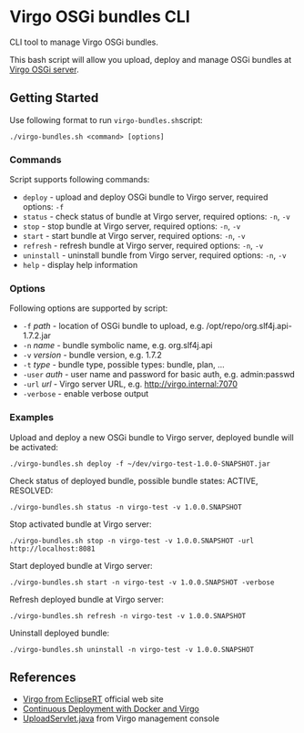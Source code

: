 # Virgo OSGi bundles CLI

CLI tool to manage Virgo OSGi bundles.

This bash script will allow you upload, deploy and manage OSGi bundles at [Virgo OSGi server](http://www.eclipse.org/virgo/).


## Getting Started

Use following format to run `virgo-bundles.sh`script:

    ./virgo-bundles.sh <command> [options]

### Commands

Script supports following commands:

* `deploy` - upload and deploy OSGi bundle to Virgo server, required options: `-f`
* `status` - check status of bundle at Virgo server, required options: `-n`, `-v`
* `stop` - stop bundle at Virgo server, required options: `-n`, `-v`
* `start` - start bundle at Virgo server, required options: `-n`, `-v`
* `refresh` - refresh bundle at Virgo server, required options: `-n`, `-v`
* `uninstall` - uninstall bundle from Virgo server, required options: `-n`, `-v`
* `help` - display help information

### Options

Following options are supported by script:

* `-f` _path_ - location of OSGi bundle to upload, e.g. /opt/repo/org.slf4j.api-1.7.2.jar
* `-n` _name_ - bundle symbolic name, e.g. org.slf4j.api
* `-v` _version_ - bundle version, e.g. 1.7.2
* `-t` _type_ - bundle type, possible types: bundle, plan, ...
* `-user` _auth_ - user name and password for basic auth, e.g. admin:passwd
* `-url` _url_ - Virgo server URL, e.g. http://virgo.internal:7070
* `-verbose` - enable verbose output

### Examples

Upload and deploy a new OSGi bundle to Virgo server, deployed bundle will be activated:

    ./virgo-bundles.sh deploy -f ~/dev/virgo-test-1.0.0-SNAPSHOT.jar

Check status of deployed bundle, possible bundle states: ACTIVE, RESOLVED:

    ./virgo-bundles.sh status -n virgo-test -v 1.0.0.SNAPSHOT

Stop activated bundle at Virgo server:

    ./virgo-bundles.sh stop -n virgo-test -v 1.0.0.SNAPSHOT -url http://localhost:8081

Start deployed bundle at Virgo server:

    ./virgo-bundles.sh start -n virgo-test -v 1.0.0.SNAPSHOT -verbose

Refresh deployed bundle at Virgo server:

    ./virgo-bundles.sh refresh -n virgo-test -v 1.0.0.SNAPSHOT

Uninstall deployed bundle:

    ./virgo-bundles.sh uninstall -n virgo-test -v 1.0.0.SNAPSHOT


## References

* [Virgo from EclipseRT](http://www.eclipse.org/virgo/) official web site
* [Continuous Deployment with Docker and Virgo](http://eclipsesource.com/blogs/2013/10/25/continuous-deployment-with-docker-and-virgo/)
* [UploadServlet.java](https://eclipse.googlesource.com/virgo/org.eclipse.virgo.kernel/+/3.6.x/org.eclipse.virgo.management.console/src/main/java/org/eclipse/virgo/management/console/UploadServlet.java) from Virgo management console
